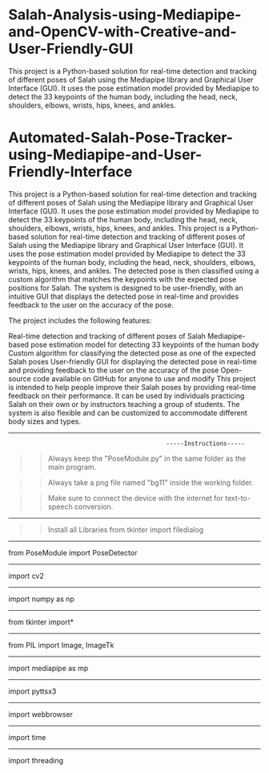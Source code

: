 # Salah-Analysis-using-Mediapipe-and-OpenCV-with-Creative-and-User-Friendly-GUI
This project is a Python-based solution for real-time detection and tracking of different poses of Salah using the Mediapipe library and Graphical User Interface (GUI). It uses the pose estimation model provided by Mediapipe to detect the 33 keypoints of the human body, including the head, neck, shoulders, elbows, wrists, hips, knees, and ankles.
# Automated-Salah-Pose-Tracker-using-Mediapipe-and-User-Friendly-Interface
This project is a Python-based solution for real-time detection and tracking of different poses of Salah using the Mediapipe library and Graphical User Interface (GUI). It uses the pose estimation model provided by Mediapipe to detect the 33 keypoints of the human body, including the head, neck, shoulders, elbows, wrists, hips, knees, and ankles.
This project is a Python-based solution for real-time detection and tracking of different poses of Salah using the Mediapipe library and Graphical User Interface (GUI). It uses the pose estimation model provided by Mediapipe to detect the 33 keypoints of the human body, including the head, neck, shoulders, elbows, wrists, hips, knees, and ankles. The detected pose is then classified using a custom algorithm that matches the keypoints with the expected pose positions for Salah. The system is designed to be user-friendly, with an intuitive GUI that displays the detected pose in real-time and provides feedback to the user on the accuracy of the pose.

The project includes the following features:

Real-time detection and tracking of different poses of Salah
Mediapipe-based pose estimation model for detecting 33 keypoints of the human body
Custom algorithm for classifying the detected pose as one of the expected Salah poses
User-friendly GUI for displaying the detected pose in real-time and providing feedback to the user on the accuracy of the pose
Open-source code available on GitHub for anyone to use and modify
This project is intended to help people improve their Salah poses by providing real-time feedback on their performance. It can be used by individuals practicing Salah on their own or by instructors teaching a group of students. The system is also flexible and can be customized to accommodate different body sizes and types.
*******************************************************************************************************************************************************************************************
                          						-----Instructions-----

>> Always keep the "PoseModule.py" in the same folder as the main program.

>> Always take a png file named "bg11" inside the working folder.

>> Make sure to connect the device with the internet for text-to-speech conversion.
*******************************************************************************************************************************************************************************************
>> Install all Libraries
from tkinter import filedialog
*******************************************************************************************************************************************************************************************
from PoseModule import PoseDetector
*******************************************************************************************************************************************************************************************
import cv2
*******************************************************************************************************************************************************************************************
import numpy as np
*******************************************************************************************************************************************************************************************
from tkinter import*
*******************************************************************************************************************************************************************************************
from PIL import Image, ImageTk
*******************************************************************************************************************************************************************************************
import mediapipe as mp
*******************************************************************************************************************************************************************************************
import pyttsx3
*******************************************************************************************************************************************************************************************
import webbrowser
*******************************************************************************************************************************************************************************************
import time
*******************************************************************************************************************************************************************************************
import threading

